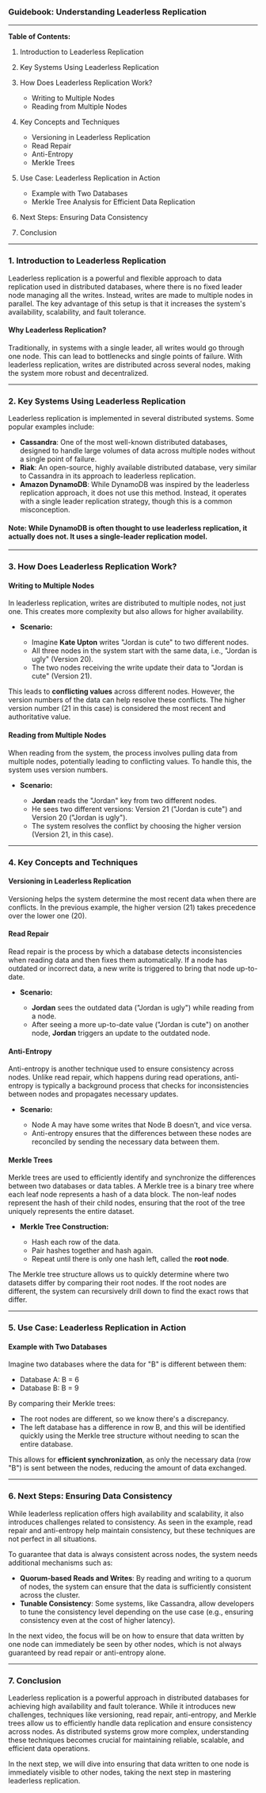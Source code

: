 ### **Guidebook: Understanding Leaderless Replication**

---

**Table of Contents:**

1. Introduction to Leaderless Replication
2. Key Systems Using Leaderless Replication
3. How Does Leaderless Replication Work?

   * Writing to Multiple Nodes
   * Reading from Multiple Nodes
4. Key Concepts and Techniques

   * Versioning in Leaderless Replication
   * Read Repair
   * Anti-Entropy
   * Merkle Trees
5. Use Case: Leaderless Replication in Action

   * Example with Two Databases
   * Merkle Tree Analysis for Efficient Data Replication
6. Next Steps: Ensuring Data Consistency
7. Conclusion

---

### **1. Introduction to Leaderless Replication**

Leaderless replication is a powerful and flexible approach to data replication used in distributed databases, where there is no fixed leader node managing all the writes. Instead, writes are made to multiple nodes in parallel. The key advantage of this setup is that it increases the system's availability, scalability, and fault tolerance.

#### **Why Leaderless Replication?**

Traditionally, in systems with a single leader, all writes would go through one node. This can lead to bottlenecks and single points of failure. With leaderless replication, writes are distributed across several nodes, making the system more robust and decentralized.

---

### **2. Key Systems Using Leaderless Replication**

Leaderless replication is implemented in several distributed systems. Some popular examples include:

* **Cassandra**: One of the most well-known distributed databases, designed to handle large volumes of data across multiple nodes without a single point of failure.
* **Riak**: An open-source, highly available distributed database, very similar to Cassandra in its approach to leaderless replication.
* **Amazon DynamoDB**: While DynamoDB was inspired by the leaderless replication approach, it does not use this method. Instead, it operates with a single leader replication strategy, though this is a common misconception.

#### **Note:** While DynamoDB is often thought to use leaderless replication, it actually does not. It uses a single-leader replication model.

---

### **3. How Does Leaderless Replication Work?**

#### **Writing to Multiple Nodes**

In leaderless replication, writes are distributed to multiple nodes, not just one. This creates more complexity but also allows for higher availability.

* **Scenario:**

  * Imagine **Kate Upton** writes "Jordan is cute" to two different nodes.
  * All three nodes in the system start with the same data, i.e., "Jordan is ugly" (Version 20).
  * The two nodes receiving the write update their data to "Jordan is cute" (Version 21).

This leads to **conflicting values** across different nodes. However, the version numbers of the data can help resolve these conflicts. The higher version number (21 in this case) is considered the most recent and authoritative value.

#### **Reading from Multiple Nodes**

When reading from the system, the process involves pulling data from multiple nodes, potentially leading to conflicting values. To handle this, the system uses version numbers.

* **Scenario:**

  * **Jordan** reads the "Jordan" key from two different nodes.
  * He sees two different versions: Version 21 ("Jordan is cute") and Version 20 ("Jordan is ugly").
  * The system resolves the conflict by choosing the higher version (Version 21, in this case).

---

### **4. Key Concepts and Techniques**

#### **Versioning in Leaderless Replication**

Versioning helps the system determine the most recent data when there are conflicts. In the previous example, the higher version (21) takes precedence over the lower one (20).

#### **Read Repair**

Read repair is the process by which a database detects inconsistencies when reading data and then fixes them automatically. If a node has outdated or incorrect data, a new write is triggered to bring that node up-to-date.

* **Scenario:**

  * **Jordan** sees the outdated data ("Jordan is ugly") while reading from a node.
  * After seeing a more up-to-date value ("Jordan is cute") on another node, **Jordan** triggers an update to the outdated node.

#### **Anti-Entropy**

Anti-entropy is another technique used to ensure consistency across nodes. Unlike read repair, which happens during read operations, anti-entropy is typically a background process that checks for inconsistencies between nodes and propagates necessary updates.

* **Scenario:**

  * Node A may have some writes that Node B doesn’t, and vice versa.
  * Anti-entropy ensures that the differences between these nodes are reconciled by sending the necessary data between them.

#### **Merkle Trees**

Merkle trees are used to efficiently identify and synchronize the differences between two databases or data tables. A Merkle tree is a binary tree where each leaf node represents a hash of a data block. The non-leaf nodes represent the hash of their child nodes, ensuring that the root of the tree uniquely represents the entire dataset.

* **Merkle Tree Construction:**

  * Hash each row of the data.
  * Pair hashes together and hash again.
  * Repeat until there is only one hash left, called the **root node**.

The Merkle tree structure allows us to quickly determine where two datasets differ by comparing their root nodes. If the root nodes are different, the system can recursively drill down to find the exact rows that differ.

---

### **5. Use Case: Leaderless Replication in Action**

#### **Example with Two Databases**

Imagine two databases where the data for "B" is different between them:

* Database A: B = 6
* Database B: B = 9

By comparing their Merkle trees:

* The root nodes are different, so we know there's a discrepancy.
* The left database has a difference in row B, and this will be identified quickly using the Merkle tree structure without needing to scan the entire database.

This allows for **efficient synchronization**, as only the necessary data (row "B") is sent between the nodes, reducing the amount of data exchanged.

---

### **6. Next Steps: Ensuring Data Consistency**

While leaderless replication offers high availability and scalability, it also introduces challenges related to consistency. As seen in the example, read repair and anti-entropy help maintain consistency, but these techniques are not perfect in all situations.

To guarantee that data is always consistent across nodes, the system needs additional mechanisms such as:

* **Quorum-based Reads and Writes**: By reading and writing to a quorum of nodes, the system can ensure that the data is sufficiently consistent across the cluster.
* **Tunable Consistency**: Some systems, like Cassandra, allow developers to tune the consistency level depending on the use case (e.g., ensuring consistency even at the cost of higher latency).

In the next video, the focus will be on how to ensure that data written by one node can immediately be seen by other nodes, which is not always guaranteed by read repair or anti-entropy alone.

---

### **7. Conclusion**

Leaderless replication is a powerful approach in distributed databases for achieving high availability and fault tolerance. While it introduces new challenges, techniques like versioning, read repair, anti-entropy, and Merkle trees allow us to efficiently handle data replication and ensure consistency across nodes. As distributed systems grow more complex, understanding these techniques becomes crucial for maintaining reliable, scalable, and efficient data operations.

In the next step, we will dive into ensuring that data written to one node is immediately visible to other nodes, taking the next step in mastering leaderless replication.
